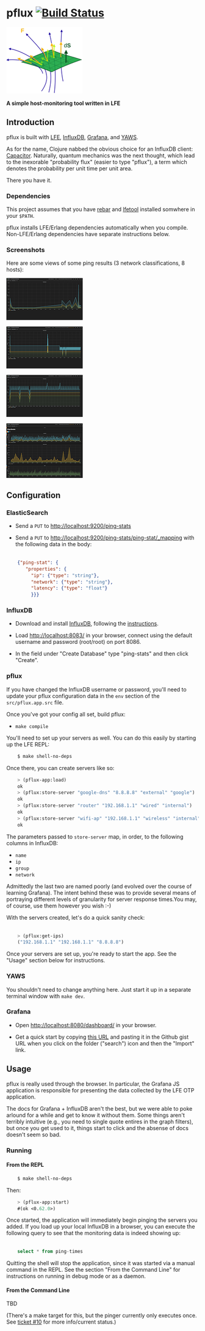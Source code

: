 # pflux [![Build Status](https://travis-ci.org/lfe/pflux.png?branch=master)](https://travis-ci.org/lfe/pflux)

<img src="resources/images/pflux-small.png"/>

**A simple host-monitoring tool written in LFE**


## Introduction

pflux is built with [LFE](https://github.com/rvirding/lfe),
[InfluxDB](http://influxdb.com/download/),
[Grafana](http://grafana.org/), and [YAWS](http://yaws.hyber.org/).

As for the name, Clojure nabbed the obvious choice for an InfluxDB
client: [Capacitor](https://github.com/olauzon/capacitor).
Naturally, quantum mechanics was the next thought, which lead to the
inexorable "probability flux" (easier to type "pflux"), a term which denotes
the probability per unit time per unit area.

There you have it.


### Dependencies

This project assumes that you have [rebar](https://github.com/rebar/rebar)
and [lfetool](https://github.com/lfe/lfetool) installed somwhere in your
``$PATH``.

pflux installs LFE/Erlang dependencies automatically when you compile.
Non-LFE/Erlang dependencies have separate instructions below.


### Screenshots

Here are some views of some ping results (3 network classifications, 8
hosts):

<a href="resources/images/Screenshot-2014-05-26-16.58.31.png"><img src="resources/images/Screenshot-2014-05-26-16.58.31-small.png" /></a>

<a href="resources/images/Screenshot-2014-05-26-16.59.04.png"><img src="resources/images/Screenshot-2014-05-26-16.59.04-small.png" /></a>

<a href="resources/images/Screenshot-2014-05-26-16.59.42.png"><img src="resources/images/Screenshot-2014-05-26-16.59.42-small.png" /></a>

<a href="resources/images/Screenshot-2014-05-26-23.03.59.png"><img src="resources/images/Screenshot-2014-05-26-23.03.59-small.png" /></a>


## Configuration

### ElasticSearch

* Send a ``PUT`` to [http://localhost:9200/ping-stats](http://localhost:9200/ping-stats)

* Send a ``PUT`` to [http://localhost:9200/ping-stats/ping-stat/_mapping](http://localhost:9200/ping-stats/ping-stat/_mapping)
  with the following data in the body:

```json

    {"ping-stat": {
       "properties": {
         "ip": {"type": "string"},
         "network": {"type": "string"},
         "latency": {"type": "float"}
         }}}
```


### InfluxDB

* Download and install [InfluxDB](http://influxdb.com/download/), following
  the
  [instructions](http://influxdb.com/docs/v0.7/introduction/installation.html).

* Load [http://localhost:8083/](http://localhost:8083/) in your browser,
  connect using the default username and password (root/root) on port 8086.

* In the field under "Create Database" type "ping-stats" and then click
  "Create".


### pflux

If you have changed the InfluxDB username or password, you'll need to update
your pflux configuration data in the ``env`` section of the
``src/pflux.app.src`` file.

Once you've got your config all set, build pflux:

* ``make compile``

You'll need to set up your servers as well. You can do this easily by
starting up the LFE REPL:

```bash
    $ make shell-no-deps
```

Once there, you can create servers like so:

```cl
    > (pflux-app:load)
    ok
    > (pflux:store-server "google-dns" "8.8.8.8" "external" "google")
    ok
    > (pflux:store-server "router" "192.168.1.1" "wired" "internal")
    ok
    > (pflux:store-server "wifi-ap" "192.168.1.1" "wireless" "internal")
    ok
```

The parameters passed to ``store-server`` map, in order, to the following
columns in InfluxDB:
 * ``name``
 * ``ip``
 * ``group``
 * ``network``

Admittedly the last two are named poorly (and evolved over the course of learning Grafana). 
The intent behind these was to provide several means of portraying different levels
of granularity for server response times.You may, of course, use them however you wish :-)

With the servers created, let's do a quick sanity check:

```cl

    > (pflux:get-ips)
    ("192.168.1.1" "192.168.1.1" "8.8.8.8")
```

Once your servers are set up, you're ready to start the app. See the "Usage" section
below for instructions.

### YAWS

You shouldn't need to change anything here. Just start it up in a separate
terminal window with ``make dev``.


### Grafana

* Open [http://localhost:8080/dashboard/](http://localhost:8080/dashboard/)
  in your browser.

* Get a quick start by copying
  <a href="https://gist.github.com/anonymous/0114d215a91ddfd7f76f">this
  URL</a> and pasting it in the Github gist URL when you click on the folder
  ("search") icon and then the "Import" link.


## Usage

pflux is really used through the browser. In particular, the Grafana JS application
is responsible for presenting the data collected by the LFE OTP application.

The docs for Grafana + InfluxDB aren't the best, but we were able to poke arlound
for a while and get to know it without them. Some things aren't terribly intuitive
(e.g., you need to single quote entires in the graph filters), but once you get
used to it, things start to click and the absense of docs doesn't seem so bad.


### Running

#### From the REPL

```bash
    $ make shell-no-deps
```

Then:

```cl
    > (pflux-app:start)
    #(ok <0.62.0>)
```

Once started, the application will immediately begin pinging the servers
you added. If you load up your local InfluxDB in a browser, you can
execute the following query to see that the monitoring data is indeed
showing up:

```sql

    select * from ping-times
```

Quitting the shell will stop the application, since it was started via
a manual command in the REPL. See the section "From the Command Line" for
instructions on running in debug mode or as a daemon.


#### From the Command Line

TBD

(There's a make target for this, but the pinger currently only executes once. See
[ticket #10](https://github.com/lfe/pflux/issues/10) for more info/current status.)
